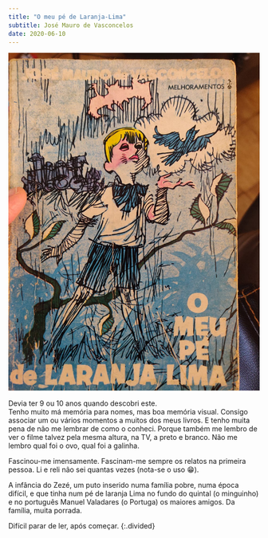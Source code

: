 ```yaml
---
title: "O meu pé de Laranja-Lima"
subtitle: José Mauro de Vasconcelos
date: 2020-06-10
---
```


![O meu pé de Laranja-Lima](assets/images/bk_8.jpg)

Devia ter 9 ou 10 anos quando descobri este.\
Tenho muito má memória para nomes, mas boa memória visual. Consigo associar um ou vários momentos a muitos dos meus livros. E tenho muita pena de não me lembrar de como o conheci. Porque também me lembro de ver o filme talvez pela mesma altura, na TV, a preto e branco. Não me lembro qual foi o ovo, qual foi a galinha.

Fascinou-me imensamente. Fascinam-me sempre os relatos na primeira pessoa. Li e reli não sei quantas vezes (nota-se o uso 😁).

A infância do Zezé, um puto inserido numa família pobre, numa época difícil, e que tinha num pé de laranja Lima no fundo do quintal (o minguinho) e no português Manuel Valadares (o Portuga) os maiores amigos. Da família, muita porrada.

Difícil parar de ler, após começar.
{:.divided}